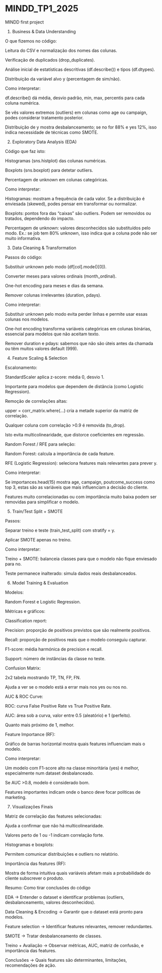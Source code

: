 # MINDD_TP1_2025
MINDD first project


1. Business & Data Understanding

O que fizemos no código:

Leitura do CSV e normalização dos nomes das colunas.

Verificação de duplicados (drop_duplicates).

Análise inicial de estatísticas descritivas (df.describe()) e tipos (df.dtypes).

Distribuição da variável alvo y (percentagem de sim/não).

Como interpretar:

df.describe() dá média, desvio padrão, min, max, percentis para cada coluna numérica.

Se vês valores extremos (outliers) em colunas como age ou campaign, podes considerar tratamento posterior.

Distribuição de y mostra desbalanceamento; se no for 88% e yes 12%, isso indica necessidade de técnicas como SMOTE.

2. Exploratory Data Analysis (EDA)

Código que faz isto:

Histogramas (sns.histplot) das colunas numéricas.

Boxplots (sns.boxplot) para detetar outliers.

Percentagem de unknown em colunas categóricas.

Como interpretar:

Histogramas: mostram a frequência de cada valor. Se a distribuição é enviesada (skewed), podes pensar em transformar ou normalizar.

Boxplots: pontos fora das “caixas” são outliers. Podem ser removidos ou tratados, dependendo do impacto.

Percentagem de unknown: valores desconhecidos são substituídos pelo modo. Ex.: se job tem 80% unknown, isso indica que a coluna pode não ser muito informativa.

3. Data Cleaning & Transformation

Passos do código:

Substituir unknown pelo modo (df[col].mode()[0]).

Converter meses para valores ordinais (month_ordinal).

One-hot encoding para meses e dias da semana.

Remover colunas irrelevantes (duration, pdays).

Como interpretar:

Substituir unknown pelo modo evita perder linhas e permite usar essas colunas nos modelos.

One-hot encoding transforma variáveis categóricas em colunas binárias, essencial para modelos que não aceitam texto.

Remover duration e pdays: sabemos que não são úteis antes da chamada ou têm muitos valores default (999).

4. Feature Scaling & Selection

Escalonamento:

StandardScaler aplica z-score: média 0, desvio 1.

Importante para modelos que dependem de distância (como Logistic Regression).

Remoção de correlações altas:

upper = corr_matrix.where(...) cria a metade superior da matriz de correlação.

Qualquer coluna com correlação >0.9 é removida (to_drop).

Isto evita multicolinearidade, que distorce coeficientes em regressão.

Random Forest / RFE para seleção:

Random Forest: calcula a importância de cada feature.

RFE (Logistic Regression): seleciona features mais relevantes para prever y.

Como interpretar:

Se importances.head(15) mostra age, campaign, poutcome_success como top 3, estas são as variáveis que mais influenciam a decisão do cliente.

Features muito correlacionadas ou com importância muito baixa podem ser removidas para simplificar o modelo.

5. Train/Test Split + SMOTE

Passos:

Separar treino e teste (train_test_split) com stratify = y.

Aplicar SMOTE apenas no treino.

Como interpretar:

Treino + SMOTE: balanceia classes para que o modelo não fique enviesado para no.

Teste permanece inalterado: simula dados reais desbalanceados.

6. Model Training & Evaluation

Modelos:

Random Forest e Logistic Regression.

Métricas e gráficos:

Classification report:

Precision: proporção de positivos previstos que são realmente positivos.

Recall: proporção de positivos reais que o modelo conseguiu capturar.

F1-score: média harmónica de precision e recall.

Support: número de instâncias da classe no teste.

Confusion Matrix:

2x2 tabela mostrando TP, TN, FP, FN.

Ajuda a ver se o modelo está a errar mais nos yes ou nos no.

AUC & ROC Curve:

ROC: curva False Positive Rate vs True Positive Rate.

AUC: área sob a curva, valor entre 0.5 (aleatório) e 1 (perfeito).

Quanto mais próximo de 1, melhor.

Feature Importance (RF):

Gráfico de barras horizontal mostra quais features influenciam mais o modelo.

Como interpretar:

Um modelo com F1-score alto na classe minoritária (yes) é melhor, especialmente num dataset desbalanceado.

Se AUC >0.8, modelo é considerado bom.

Features importantes indicam onde o banco deve focar políticas de marketing.

7. Visualizações Finais

Matriz de correlação das features selecionadas:

Ajuda a confirmar que não há multicolinearidade.

Valores perto de 1 ou -1 indicam correlação forte.

Histogramas e boxplots:

Permitem comunicar distribuições e outliers no relatório.

Importância das features (RF):

Mostra de forma intuitiva quais variáveis afetam mais a probabilidade do cliente subscrever o produto.

Resumo: Como tirar conclusões do código

EDA → Entender o dataset e identificar problemas (outliers, desbalanceamento, valores desconhecidos).

Data Cleaning & Encoding → Garantir que o dataset está pronto para modelos.

Feature selection → Identificar features relevantes, remover redundantes.

SMOTE → Tratar desbalanceamento de classes.

Treino + Avaliação → Observar métricas, AUC, matriz de confusão, e importância das features.

Conclusões → Quais features são determinantes, limitações, recomendações de ação.